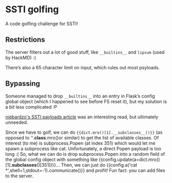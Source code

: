 # SSTI golfing

A code golfing challenge for SSTI!

## Restrictions

The server filters out a lot of good stuff, like `__builtins__` and `lipsum` (used by HackMD) :(

There’s also a 65 character limit on input, which rules out most psyloads. 

## Bypassing

Someone managed to drop `__builtins__` into an entry in Flask’s config global object (which I happened to see before FS reset it), but my solution is a *bit* less complicated :P

[niebardzo's SSTI payloads article](https://niebardzo.github.io/2020-11-23-exploiting-jinja-ssti/) was an interesting read, but ultimately unneeded.

Since we have to golf, we can do `{{dict.mro()[1].__subclasses__()}}` (as opposed to ''.__class__.mro()or similar) to get the list of available classes.
Of interest (to me) is subprocess.Popen (at index 351) which would let me spawn a subprocess like cat. Unfortunately, a direct Popen payload is too long :(
So, what we can do is drop subprocess.Popen into a random field of the global config object with something like {{config.update(a=dict.mro()[1].__subclasses__()[351])}}...
Then, we can just do {{config.a('cat *',shell=1,stdout=-1).communicate()}} and profit!
Fun fact: you can add files to the server.

